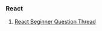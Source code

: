 ### React
1. [React Beginner Question Thread](https://dev.to/dan_abramov/react-beginner-question-thread--1i5e)
